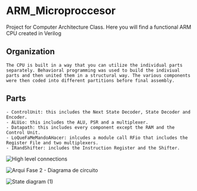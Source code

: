 # ARM_Microproccesor
Project for Computer Architecture Class. 
Here you will find a functional ARM CPU created in Verilog 

## Organization
    The CPU is built in a way that you can utilize the individual parts separately. Behavioral programming was used to build the indiviual parts and then united them in a structural way. The various components were then coded into different partitions before final assembly. 
    
## Parts
    - ControlUnit: this includes the Next State Decoder, State Decoder and Encoder. 
    - ALUio: this includes the ALU, PSR and a multiplexer.
    - Datapath: this includes every component except the RAM and the Control Unit. 
    - LoQueFaMeMandoAHacer: inlcudes a module call RFio that includes the Register File and two multiplexers.
    - IRandShifter: includes the Instruction Register and the Shifter.

![High level connections](https://user-images.githubusercontent.com/21070325/197694135-df559144-09ea-4b52-8a99-8c0963e6a5c6.png)

![Arqui Fase 2 - Diagrama de circuito](https://user-images.githubusercontent.com/21070325/197694448-50014c85-ab50-4c9f-a9ad-f816f536a807.png)

![State diagram (1)](https://user-images.githubusercontent.com/21070325/197694458-9f39611a-c55c-403e-bfbb-4bc4996850a2.png)
